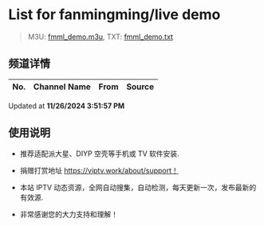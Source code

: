 # List for **fanmingming/live demo**

> M3U: [fmml_demo.m3u](./fmml_demo.m3u ), TXT: [fmml_demo.txt](./txt/fmml_demo.txt )

## 频道详情

| No. | Channel Name | From | Source |
| --- | ------------ | ---- | ------ |


Updated at **11/26/2024 3:51:57 PM**

## 使用说明

- 推荐适配派大星、DIYP 空壳等手机或 TV 软件安装.

- 捐赠打赏地址 <https://viptv.work/about/support！>

- 本站 IPTV 动态资源，全网自动搜集，自动检测，每天更新一次，发布最新的有效源.

- 非常感谢您的大力支持和理解！

